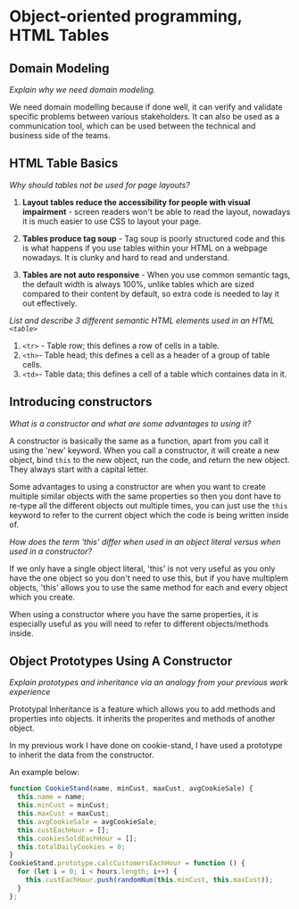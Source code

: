 # Object-oriented programming, HTML Tables

## Domain Modeling

*Explain why we need domain modeling.*

We need domain modelling because if done well, it can verify and validate specific problems between various stakeholders. It can also be used as a communication tool, which can be used between the technical and business side of the teams.

## HTML Table Basics

*Why should tables not be used for page layouts?*

1. **Layout tables reduce the accessibility for people with visual impairment** - screen readers won't be able to read the layout, nowadays it is much easier to use CSS to layout your page.

2. **Tables produce tag soup** - Tag soup is poorly structured code and this is what happens if you use tables within your HTML on a webpage nowadays. It is clunky and hard to read and understand.

3. **Tables are not auto responsive** - When you use common semantic tags, the default width is always 100%, unlike tables which are sized compared to their content by default, so extra code is needed to lay it out effectively.

*List and describe 3 different semantic HTML elements used in an HTML `<table>`*

1. `<tr>` - Table row; this defines a row of cells in a table.
2. `<th>`- Table head; this defines a cell as a header of a group of table cells.
3. `<td>`- Table data; this defines a cell of a table which containes data in it.

## Introducing constructors

*What is a constructor and what are some advantages to using it?*

A constructor is basically the same as a function, apart from you call it using the 'new' keyword. When you call a constructor, it will create a new object, bind `this` to the new object, run the code, and return the new object. They always start with a capital letter.

Some advantages to using a constructor are when you want to create multiple similar objects with the same properties so then you dont have to re-type all the different objects out multiple times, you can just use the `this` keyword to refer to the current object which the code is being written inside of.

*How does the term 'this' differ when used in an object literal versus when used in a constructor?*

If we only have a single object literal, 'this' is not very useful as you only have the one object so you don't need to use this, but if you have multiplem objects, 'this' allows you to use the same method for each and every object which you create.

When using a constructor where you have the same properties, it is especially useful as you will need to refer to different objects/methods inside.

## Object Prototypes Using A Constructor

*Explain prototypes and inheritance via an analogy from your previous work experience*

Prototypal Inheritance is a feature which allows you to add methods and properties into objects. It inherits the properites and methods of another object.

In my previous work I have done on cookie-stand, I have used a prototype to inherit the data from the constructor. 

An example below:

```js
function CookieStand(name, minCust, maxCust, avgCookieSale) {
  this.name = name;
  this.minCust = minCust;
  this.maxCust = maxCust;
  this.avgCookieSale = avgCookieSale;
  this.custEachHour = [];
  this.cookiesSoldEachHour = [];
  this.totalDailyCookies = 0;
}
CookieStand.prototype.calcCustomersEachHour = function () {
  for (let i = 0; i < hours.length; i++) {
    this.custEachHour.push(randomNum(this.minCust, this.maxCust));
  }
};
```





















